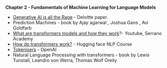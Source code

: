 **Chapter 2 - Fundamentals of Machine Learning for Language Models**

* [Generative AI is all the Rage](https://www2.deloitte.com/content/dam/Deloitte/us/Documents/deloitte-analytics/us-ai-institute-gen-ai-for-enterprises.pdf) - Deloitte paper. 
* Prediction Machines - book by Ajay agarwal , Joshua Gans , Avi Goldfarb
* [What are transformers models and how they work](https://youtu.be/qaWMOYf4ri8?si=C2b9YwrDbacBJl2u)?- Youtube,  Serrano Academy  
* [How do transformers work?](https://huggingface.co/learn/nlp-course/chapter1/4) - Hugging face NLP Course
* [Tokenisers](https://platform.openai.com/tokenizer) - OpenAI
* Natural Language Processing with transformers - book by Lewis Tunstall, Leandro von Werra, Thomas Wolf Oreily